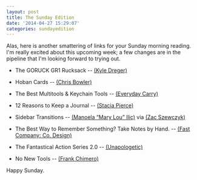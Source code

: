 ```yaml
---
layout: post
title: The Sunday Edition
date: '2014-04-27 15:29:07'
categories: sundayedition
---
```


<p>Alas, here is another smattering of links for your Sunday morning reading. I'm really excited about this upcoming week; a few changes are in the pipeline that I'm looking forward to trying out.</p>

<ul>
<li><p>The GORUCK GR1 Rucksack -- <a href="http://kyledreger.com/archives/14113-goruck-gr1.html">(Kyle Dreger)</a></p></li>
<li><p>Hoban Cards -- <a href="http://chrisbowler.com/journal/hoban-cards">(Chris Bowler)</a></p></li>
<li><p>The Best Multitools &amp; Keychain Tools -- <a href="http://everyday-carry.com/post/83727701784/the-best-edc-multitools-keychain-tools">(Everyday Carry)</a></p></li>
<li><p>12 Reasons to Keep a Journal -- <a href="http://www.huffingtonpost.com/stacia-pierce/12-reasons-to-keep-a-jour_b_4774745.html">(Stacia Pierce)</a></p></li>
<li><p>Sidebar Transitions -- <a href="http://tympanus.net/Development/SidebarTransitions/">(Manoela “Mary Lou” Ilic)</a> via <a href="http://zacjszewczyk.com/Structure/Sidebar-Transitions.htm">(Zac Szewczyk)</a></p></li>
<li><p>The Best Way to Remember Something? Take Notes by Hand. -- <a href="http://www.fastcodesign.com/3029713/the-best-way-to-remember-something-take-notes-by-hand">(Fast Company: Co. Design)</a></p></li>
<li><p>The Fantastical Action Series 2.0 -- <a href="http://unapologetic.io/posts/2014/04/23/the-fantastical-action-series-2-0/">(Unapologetic)</a></p></li>
<li><p>No New Tools -- <a href="http://frankchimero.com/blog/no-new-tools/">(Frank Chimero)</a></p></li>
</ul>

<p>Happy Sunday.</p>